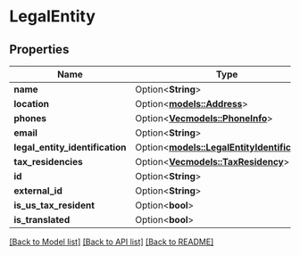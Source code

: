 # LegalEntity

## Properties

Name | Type | Description | Notes
------------ | ------------- | ------------- | -------------
**name** | Option<**String**> |  | [optional]
**location** | Option<[**models::Address**](Address.md)> |  | [optional]
**phones** | Option<[**Vec<models::PhoneInfo>**](PhoneInfo.md)> |  | [optional]
**email** | Option<**String**> |  | [optional]
**legal_entity_identification** | Option<[**models::LegalEntityIdentification**](LegalEntityIdentification.md)> |  | [optional]
**tax_residencies** | Option<[**Vec<models::TaxResidency>**](TaxResidency.md)> |  | [optional]
**id** | Option<**String**> |  | [optional]
**external_id** | Option<**String**> |  | [optional]
**is_us_tax_resident** | Option<**bool**> |  | [optional]
**is_translated** | Option<**bool**> |  | [optional]

[[Back to Model list]](../README.md#documentation-for-models) [[Back to API list]](../README.md#documentation-for-api-endpoints) [[Back to README]](../README.md)


